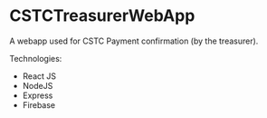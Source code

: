 # CSTCTreasurerWebApp

A webapp used for CSTC Payment confirmation (by the treasurer).

Technologies:
* React JS
* NodeJS
* Express
* Firebase
